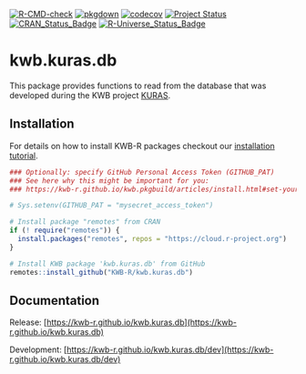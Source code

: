[![R-CMD-check](https://github.com/KWB-R/kwb.kuras.db/workflows/R-CMD-check/badge.svg)](https://github.com/KWB-R/kwb.kuras.db/actions?query=workflow%3AR-CMD-check)
[![pkgdown](https://github.com/KWB-R/kwb.kuras.db/workflows/pkgdown/badge.svg)](https://github.com/KWB-R/kwb.kuras.db/actions?query=workflow%3Apkgdown)
[![codecov](https://codecov.io/github/KWB-R/kwb.kuras.db/branch/main/graphs/badge.svg)](https://codecov.io/github/KWB-R/kwb.kuras.db)
[![Project Status](https://img.shields.io/badge/lifecycle-experimental-orange.svg)](https://www.tidyverse.org/lifecycle/#experimental)
[![CRAN_Status_Badge](https://www.r-pkg.org/badges/version/kwb.kuras.db)]()
[![R-Universe_Status_Badge](https://kwb-r.r-universe.dev/badges/kwb.kuras.db)](https://kwb-r.r-universe.dev/)

# kwb.kuras.db

This package provides functions to read from the database that was developed during the KWB project [KURAS](https://www.kompetenz-wasser.de/en/forschung/projekte/kuras).


## Installation

For details on how to install KWB-R packages checkout our [installation tutorial](https://kwb-r.github.io/kwb.pkgbuild/articles/install.html).

```r
### Optionally: specify GitHub Personal Access Token (GITHUB_PAT)
### See here why this might be important for you:
### https://kwb-r.github.io/kwb.pkgbuild/articles/install.html#set-your-github_pat

# Sys.setenv(GITHUB_PAT = "mysecret_access_token")

# Install package "remotes" from CRAN
if (! require("remotes")) {
  install.packages("remotes", repos = "https://cloud.r-project.org")
}

# Install KWB package 'kwb.kuras.db' from GitHub
remotes::install_github("KWB-R/kwb.kuras.db")
```

## Documentation

Release: [https://kwb-r.github.io/kwb.kuras.db](https://kwb-r.github.io/kwb.kuras.db)

Development: [https://kwb-r.github.io/kwb.kuras.db/dev](https://kwb-r.github.io/kwb.kuras.db/dev)
